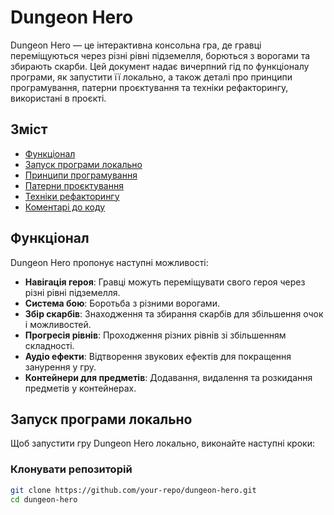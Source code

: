 # Dungeon Hero

Dungeon Hero — це інтерактивна консольна гра, де гравці переміщуються через різні рівні підземелля, борються з ворогами та збирають скарби. Цей документ надає вичерпний гід по функціоналу програми, як запустити її локально, а також деталі про принципи програмування, патерни проєктування та техніки рефакторингу, використані в проєкті.

## Зміст
- [Функціонал](#Функціонал)
- [Запуск програми локально](#Запуск-програми-локально)
- [Принципи програмування](#Принципи-програмування)
- [Патерни проєктування](#Патерни-проєктування)
- [Техніки рефакторингу](#Техніки-рефакторингу)
- [Коментарі до коду](#Коментарі-до-коду)

## Функціонал
Dungeon Hero пропонує наступні можливості:
- **Навігація героя**: Гравці можуть переміщувати свого героя через різні рівні підземелля.
- **Система бою**: Боротьба з різними ворогами.
- **Збір скарбів**: Знаходження та збирання скарбів для збільшення очок і можливостей.
- **Прогресія рівнів**: Проходження різних рівнів зі збільшенням складності.
- **Аудіо ефекти**: Відтворення звукових ефектів для покращення занурення у гру.
- **Контейнери для предметів**: Додавання, видалення та розкидання предметів у контейнерах.

## Запуск програми локально
Щоб запустити гру Dungeon Hero локально, виконайте наступні кроки:

### Клонувати репозиторій
```sh
git clone https://github.com/your-repo/dungeon-hero.git
cd dungeon-hero
